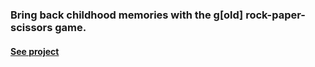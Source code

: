 ### Bring back childhood memories with the g[old] rock-paper-scissors game.

#### [See project](https://rebeca-august.github.io/rock-paper-scissors-game/)
